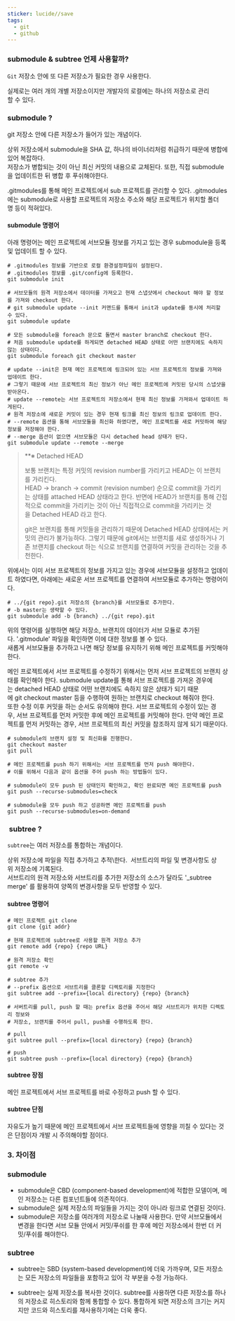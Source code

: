 ```yaml
---
sticker: lucide//save
tags:
  - git
  - github
---
```

### submodule & subtree 언제 사용할까?

`Git` 저장소 안에 또 다른 저장소가 필요한 경우 사용한다.  

실제로는 여러 개의 개별 저장소이지만 개발자의 로컬에는 하나의 저장소로 관리할 수 있다.

### submodule ?

git 저장소 안에 다른 저장소가 들어가 있는 개념이다.

상위 저장소에서 submodule을 SHA 값, 하나의 바이너리처럼 취급하기 때문에 병합에 있어 복잡하다.  
저장소가 병합되는 것이 아닌 최신 커밋의 내용으로 교체된다. 또한, 직접 submodule을 업데이트한 뒤 병합 후 푸쉬해야한다.  
  
.gitmodules를 통해 메인 프로젝트에서 sub 프로젝트를 관리할 수 있다.
.gitmodules에는 submodule로 사용할 프로젝트의 저장소 주소와 해당 프로젝트가 위치할 폴더명 등이 적혀있다. 

#### submodule 명령어

아래 명령어는 메인 프로젝트에 서브모듈 정보를 가지고 있는 경우 submodule을 등록 및 업데이트 할 수 있다.
```
# .gitmodules 정보를 기반으로 로컬 환경설정파일이 설정된다.
# .gitmodules 정보를 .git/config에 등록한다.
git submodule init

# 서브모듈의 원격 저장소에서 데이터를 가져오고 현재 스냅샷에서 checkout 해야 할 정보를 가져와 checkout 한다.
# git submodule update --init 커맨드를 통해서 init과 update를 동시에 처리할 수 있다.
git submodule update

# 모든 submodule을 foreach 문으로 돌면서 master branch로 checkout 한다.
# 처음 submodule update를 하게되면 detached HEAD 상태로 어떤 브랜치에도 속하지 않는 상태이다.
git submodule foreach git checkout master

# update --init은 현재 메인 프로젝트에 링크되어 있는 서브 프로젝트의 정보를 가져와 업데이트 한다.
# 그렇기 때문에 서브 프로젝트의 최신 정보가 아닌 메인 프로젝트에 커밋된 당시의 스냅샷을 받아온다.
# update --remote는 서브 프로젝트의 저장소에서 현재 최신 정보를 가져와서 업데이트 하게된다.
# 원격 저장소에 새로운 커밋이 있는 경우 현재 링크를 최신 정보의 링크로 업데이트 한다.
# --remote 옵션을 통해 서브모듈을 최신화 하였다면, 메인 프로젝트를 새로 커밋하여 해당 정보를 저장해야 한다.
# --merge 옵션이 없으면 서브모듈은 다시 detached head 상태가 된다.
git submodule update --remote --merge
```

> **※ Detached HEAD  
> 
> 보통 브랜치는 특정 커밋의 revision number를 가리키고 HEAD는 이 브랜치를 가리킨다.  
> HEAD -> branch -> commit (revision number) 순으로 commit을 가리키는 상태를 attached HEAD 상태라고 한다. 반면에 HEAD가 브랜치를 통해 간접적으로 commit을 가리키는 것이 아닌 직접적으로 commit을 가리키는 것을 Detached HEAD 라고 한다.  
>   
> git은 브랜치를 통해 커밋들을 관리하기 때문에 Detached HEAD 상태에서는 커밋의 관리가 불가능하다. 그렇기 때문에 git에서는 브랜치를 새로 생성하거나 기존 브랜치를 checkout 하는 식으로 브랜치를 연결하여 커밋을 관리하는 것을 추천한다.

  
위에서는 이미 서브 프로젝트의 정보를 가지고 있는 경우에 서브모듈을 설정하고 업데이트 하였다면, 아래에는 새로운 서브 프로젝트를 연결하여 서브모듈로 추가하는 명령어이다.  
  

```
# ../{git repo}.git 저장소의 {branch}를 서브모듈로 추가한다.
# -b master는 생략할 수 있다.
git submodule add -b {branch} ../{git repo}.git
```

  
위의 명령어를 실행하면 해당 저장소, 브랜치의 데이터가 서브 모듈로 추가된다. '.gitmodule' 파일을 확인하면 이에 대한 정보를 볼 수 있다.  
새롭게 서브모듈을 추가하고 나면 해당 정보를 유지하기 위해 메인 프로젝트를 커밋해야한다.  
  
메인 프로젝트에서 서브 프로젝트를 수정하기 위해서는 먼저 서브 프로젝트의 브랜치 상태를 확인해야 한다. submodule update를 통해 서브 프로젝트를 가져온 경우에는 detached HEAD 상태로 어떤 브랜치에도 속하지 않은 상태가 되기 때문에 git checkout master 등을 수행하여 원하는 브랜치로 checkout 해줘야 한다.  
또한 수정 이후 커밋을 하는 순서도 유의해야 한다. 서브 프로젝트의 수정이 있는 경우, 서브 프로젝트를 먼저 커밋한 후에 메인 프로젝트를 커밋해야 한다. 만약 메인 프로젝트를 먼저 커밋하는 경우, 서브 프로젝트의 최신 커밋을 참조하지 않게 되기 때문이다.  
  

```
# submodule의 브랜치 설정 및 최신화를 진행한다.
git checkout master
git pull

# 메인 프로젝트를 push 하기 위해서는 서브 프로젝트를 먼저 push 해야한다.
# 이를 위해서 다음과 같이 옵션을 주어 push 하는 방법들이 있다.

# submodule이 모두 push 된 상태인지 확인하고, 확인 완료되면 메인 프로젝트를 push
git push --recurse-submodules=check

# submodule을 모두 push 하고 성공하면 메인 프로젝트를 push 
git push --recurse-submodules=on-demand
```
###  subtree ?

`subtree`는 여러 저장소를 통합하는 개념이다. 

상위 저장소에 파일을 직접 추가하고 추적\한다. 
서브트리의 파일 및 변경사항도 상위 저장소에 기록된다.  
서브트리의 원격 저장소와 서브트리를 추가한 저장소의 소스가 달라도 '_subtree merge' 를 활용하여 양쪽의 변경사항을 모두 반영할 수 있다.  

#### subtree 명령어

```shell
# 메인 프로젝트 git clone
git clone {git addr}

# 현재 프로젝트에 subtree로 사용할 원격 저장소 추가
git remote add {repo} {repo URL}

# 원격 저장소 확인
git remote -v

# subtree 추가
# --prefix 옵션으로 서브트리를 클론할 디렉토리를 지정한다
git subtree add --prefix={local directory} {repo} {branch}

# 서버트리를 pull, push 할 때는 prefix 옵션을 주어서 해당 서브트리가 위치한 디렉토리 정보와
# 저장소, 브랜치를 주어서 pull, push를 수행하도록 한다.

# pull
git subtree pull --prefix={local directory} {repo} {branch}

# push
git subtree push --prefix={local directory} {repo} {branch}
```
  
#### subtree 장점
메인 프로젝트에서 서브 프로젝트를 바로 수정하고 push 할 수 있다.

#### subtree 단점
자유도가 높기 때문에 메인 프로젝트에서 서브 프로젝트들에 영향을 끼칠 수 있다는 것은 단점이자 개발 시 주의해야할 점이다.  
  

### 3. 차이점

### submodule

- submodule은 CBD (component-based development)에 적합한 모델이며, 메인 저장소는 다른 컴포넌트들에 의존적이다.  
- submodule은 실제 저장소의 파일들을 가지는 것이 아니라 링크로 연결된 것이다.  
- submodule은 저장소를 여러개의 저장소로 나눌때 사용한다. 만약 서브모듈에서 변경을 한다면 서브 모듈 안에서 커밋/푸쉬를 한 후에 메인 저장소에서 한번 더 커밋/푸쉬를 해야한다.

### subtree

- subtree는 SBD (system-based development)에 더욱 가까우며, 모든 저장소는 모든 저장소의 파일들을 포함하고 있어 각 부분을 수정 가능하다.

- subtree는 실제 저장소를 복사한 것이다. subtree를 사용하면 다른 저장소를 하나의 저장소로 히스토리와 함께 통합할 수 있다. 통합하게 되면 저장소의 크기는 커지지만 코드와 히스토리를 재사용하기에는 더욱 좋다.